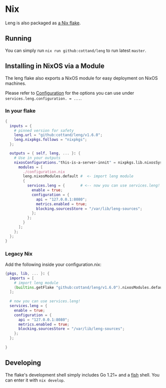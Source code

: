# Nix

Leng is also packaged as [a Nix flake](../../flake.nix).

## Running

You can simply run `nix run github:cottand/leng` to run latest `master`.

## Installing in NixOS via a Module

The leng flake also exports a NixOS module for easy deployment on NixOS machines.

Please refer to [Configuration](./Configuration.md) for the options you can use under `services.leng.configuration. = ...`.

### In your flake

```nix
{
  inputs = {
    # pinned version for safety
    leng.url = "github:cottand/leng/v1.6.0"; 
    leng.nixpkgs.follows = "nixpkgs";
  };

  outputs = { self, leng, ... }: {
    # Use in your outputs
    nixosConfigurations."this-is-a-server-innit" = nixpkgs.lib.nixosSystem {
      modules = [ 
        ./configuration.nix
        leng.nixosModules.default #  <- import leng module
        {
          services.leng = {       # <-- now you can use services.leng!
            enable = true;
            configuration = {
              api = "127.0.0.1:8080";
              metrics.enabled = true;
              blocking.sourcesStore = "/var/lib/leng-sources";
            };
          };
        }
      ];
    };
  };
}
```


### Legacy Nix

Add the following inside your configuration.nix:
```nix
{pkgs, lib, ... }: {
  imports = [
    # import leng module
    (builtins.getFlake "github:cottand/leng/v1.6.0").nixosModules.default 
  ];
    
  # now you can use services.leng!
  services.leng = {       
    enable = true;
    configuration = {
      api = "127.0.0.1:8080";
      metrics.enabled = true;
      blocking.sourcesStore = "/var/lib/leng-sources";
    };
  };
  
}
```

## Developing

The flake's development shell simply includes Go 1.21+ and a [fish](https://fishshell.com/) shell. You can enter it with `nix develop`.

